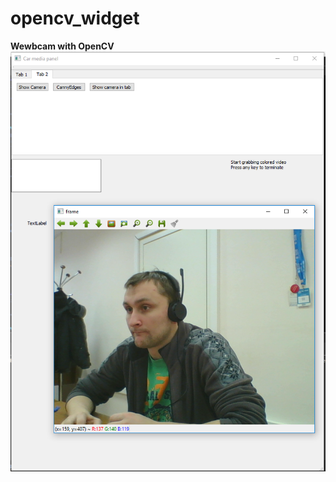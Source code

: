 # opencv_widget

**Wewbcam with OpenCV**
![**Wewbcam with OpenCV**](https://raw.githubusercontent.com/Evegen55/opencv_widget/master/for_readme/camera_opencv.PNG)

